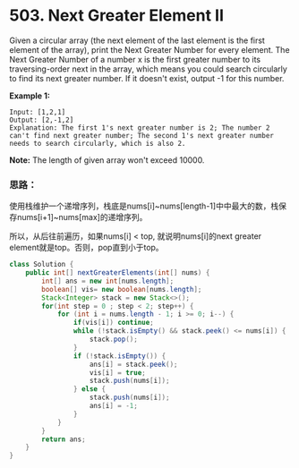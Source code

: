 # 503. Next Greater Element II

Given a circular array (the next element of the last element is the first element of the array), print the Next Greater Number for every element. The Next Greater Number of a number x is the first greater number to its traversing-order next in the array, which means you could search circularly to find its next greater number. If it doesn't exist, output -1 for this number.

**Example 1:**

```
Input: [1,2,1]
Output: [2,-1,2]
Explanation: The first 1's next greater number is 2; The number 2 can't find next greater number; The second 1's next greater number needs to search circularly, which is also 2.
```

**Note:** The length of given array won't exceed 10000.

### 思路：

使用栈维护一个递增序列，栈底是nums[i]~nums[length-1]中中最大的数，栈保存nums[i+1]~nums[max]的递增序列。

所以，从后往前遍历，如果nums[i] < top, 就说明nums[i]的next greater element就是top。否则，pop直到小于top。

```java
class Solution {
    public int[] nextGreaterElements(int[] nums) {
        int[] ans = new int[nums.length];
        boolean[] vis= new boolean[nums.length];
        Stack<Integer> stack = new Stack<>();
        for(int step = 0 ; step < 2; step++) {
            for (int i = nums.length - 1; i >= 0; i--) {
                if(vis[i]) continue;
                while (!stack.isEmpty() && stack.peek() <= nums[i]) {
                    stack.pop();
                }
                if (!stack.isEmpty()) {
                    ans[i] = stack.peek();
                    vis[i] = true;
                    stack.push(nums[i]);
                } else {
                    stack.push(nums[i]);
                    ans[i] = -1;
                }
            }
        }
        return ans;
    }
}
```



